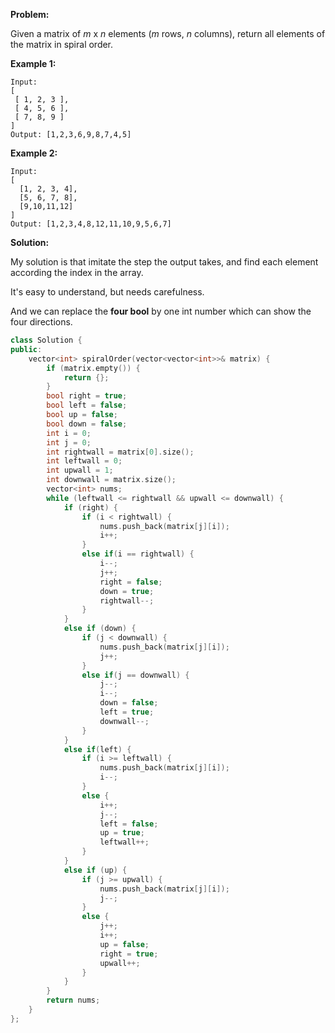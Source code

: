**Problem:**

Given a matrix of *m* x *n* elements (*m* rows, *n* columns), return all elements of the matrix in spiral order.

**Example 1:**

```
Input:
[
 [ 1, 2, 3 ],
 [ 4, 5, 6 ],
 [ 7, 8, 9 ]
]
Output: [1,2,3,6,9,8,7,4,5]
```

**Example 2:**

```
Input:
[
  [1, 2, 3, 4],
  [5, 6, 7, 8],
  [9,10,11,12]
]
Output: [1,2,3,4,8,12,11,10,9,5,6,7]
```

**Solution:**

My solution is that imitate the step the output takes, and find each element according the index in the array.

It's easy to understand, but needs carefulness.

And we can replace the **four bool** by one int number which can show the four directions.

```c++
class Solution {
public:
    vector<int> spiralOrder(vector<vector<int>>& matrix) {
        if (matrix.empty()) {
            return {};
        }
        bool right = true;
        bool left = false;
        bool up = false;
        bool down = false;
        int i = 0;
        int j = 0;
        int rightwall = matrix[0].size();
        int leftwall = 0;
        int upwall = 1;
        int downwall = matrix.size();
        vector<int> nums;
        while (leftwall <= rightwall && upwall <= downwall) {
            if (right) {
                if (i < rightwall) {
                    nums.push_back(matrix[j][i]);
                    i++;
                }
                else if(i == rightwall) {
                    i--;
                    j++;
                    right = false;
                    down = true;
                    rightwall--;
                }
            }
            else if (down) {
                if (j < downwall) {
                    nums.push_back(matrix[j][i]);
                    j++;
                }
                else if(j == downwall) {
                    j--;
                    i--;
                    down = false;
                    left = true;
                    downwall--;
                }
            }
            else if(left) {
                if (i >= leftwall) {
                    nums.push_back(matrix[j][i]);
                    i--;
                }
                else {
                    i++;
                    j--;
                    left = false;
                    up = true;
                    leftwall++;
                }
            }
            else if (up) {
                if (j >= upwall) {
                    nums.push_back(matrix[j][i]);
                    j--;
                }
                else {
                    j++;
                    i++;
                    up = false;
                    right = true;
                    upwall++;
                }
            }
        }
        return nums;
    }
};
```

